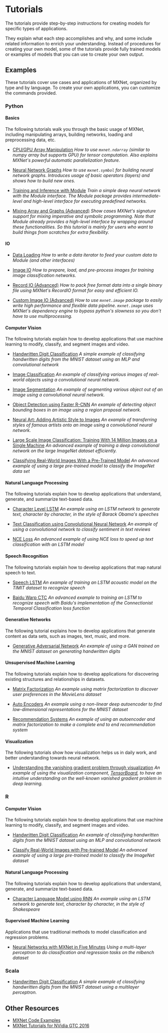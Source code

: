 # Tutorials

The tutorials provide step-by-step instructions for creating models for specific types of applications.

They explain what each step accomplishes and why, and some include related information to enrich your understanding. Instead of procedures for creating your own model, some of the tutorials provide fully trained models or examples of models that you can use to create your own output.

## Examples

These tutorials cover use cases and applications of MXNet, organized by type and by language. To create your own applications, you can customize the commands provided.

### Python

#### Basics

The following tutorials walk you through the basic usage of MXNet, including manipulating arrays, building networks, loading and preprocessing data, etc.

- [CPU/GPU Array Manipulation](http://mxnet.io/tutorials/python/ndarray.html)
*How to use `mxnet.ndarray` (similar to numpy array but supports GPU) for tensor computation. Also explains MXNet's powerful automatic parallelization feature.*

- [Neural Network Graphs](http://mxnet.io/tutorials/python/symbol.html)
*How to use `mxnet.symbol` for building neural network graphs. Introduces usage of basic operators (layers) and shows how to build new ones.*

- [Training and Inference with Module](http://mxnet.io/tutorials/python/module.html)
*Train a simple deep neural network with the Module interface. The Module package provides intermediate-level and high-level interface for executing predefined networks.*

- [Mixing Array and Graphs (Advanced)](http://mxnet.io/tutorials/python/mixed.html)
*Show cases MXNet's signature support for mixing imperative and symbolic programming. Note that Module already provides a high-level interface by wrapping around these functionalities. So this tutorial is mainly for users who want to build things from scratches for extra flexibility.*

#### IO

- [Data Loading](http://mxnet.io/tutorials/python/data.html)
*How to write a data iterator to feed your custom data to Module (and other interfaces)*

- [Image IO](http://mxnet.io/tutorials/python/image_io.html)
*How to prepare, load, and pre-process images for training image classification networks.*

- [Record IO (Advanced)](http://mxnet.io/tutorials/python/record_io.html)
*How to pack free format data into a single binary file using MXNet's RecordIO format for easy and efficient IO.*

- [Custom Image IO (Advanced)](http://mxnet.io/tutorials/python/advanced_img_io.html)
*How to use `mxnet.image` package to easily write high performance and flexible data pipeline. `mxnet.image` uses MXNet's dependency engine to bypass python's slowness so you don't have to use multiprocessing.*

#### Computer Vision

The following tutorials explain how to develop applications that use machine learning to modify, classify, and segment images and video.

- [Handwritten Digit Classification](http://mxnet.io/tutorials/python/mnist.html)
*A simple example of classifying handwritten digits from the MNIST dataset using an MLP and convolutional network*

- [Image Classification](http://mxnet.io/tutorials/computer_vision/image_classification.html)
*An example of classifying various images of real-world objects using a convolutional neural network.*

- [Image Segmentation](http://mxnet.io/tutorials/computer_vision/segmentation.html)
*An example of segmenting various object out of an image using a convolutional neural network.*

- [Object Detection using Faster R-CNN](http://mxnet.io/tutorials/computer_vision/detection.html)
*An example of detecting object bounding boxes in an image using a region proposal network.*

- [Neural Art: Adding Artistic Style to Images](http://mxnet.io/tutorials/computer_vision/neural_art.html)
*An example of transferring styles of famous artists onto an image using a convolutional neural network.*

- [Large Scale Image Classification: Training With 14 Million Images on a Single Machine](http://mxnet.io/tutorials/computer_vision/imagenet_full.html)
*An advanced example of training a deep convolutional network on the large ImageNet dataset efficiently.*

- [Classifying Real-World Images With a Pre-Trained Model](http://mxnet.io/tutorials/python/predict_imagenet.html)
*An advanced example of using a large pre-trained model to classify the ImageNet data set*

#### Natural Language Processing

The following tutorials explain how to develop applications that understand, generate, and summarize text-based data.

- [Character Level LSTM](http://mxnet.io/tutorials/python/char_lstm.html)
*An example using an LSTM network to generate text, character by character, in the style of Barack Obama's speeches*

- [Text Classification using Convolutional Neural Network](http://mxnet.io/tutorials/nlp/cnn.html)
*An example of using a convolutional network to classify sentiment in text reviews*

- [NCE Loss](http://mxnet.io/tutorials/nlp/nce_loss.html)
*An advanced example of using NCE loss to speed up text classification with an LSTM model*

#### Speech Recognition

The following tutorials explain how to develop applications that map natural speech to text.

- [Speech LSTM](http://mxnet.io/tutorials/speech_recognition/speech_lstm.html)
*An example of training an LSTM acoustic model on the TIMIT dataset to recognize speech*

- [Baidu Warp CTC](http://mxnet.io/tutorials/speech_recognition/baidu_warp_ctc.html)
*An advanced example to training an LSTM to recognize speech with Baidu's implementation of the Connectionist Temporal Classification loss function*

#### Generative Networks

The following tutorial explains how to develop applications that generate content as data sets, such as images, text, music, and more.

- [Generative Adversarial Network](http://mxnet.io/tutorials/unsupervised_learning/gan.html)
*An example of using a GAN trained on the MNIST dataset on generating handwritten digits*

#### Unsupervised Machine Learning

The following tutorials explain how to develop applications for discovering existing structures and relationships in datasets.

- [Matrix Factorization](http://mxnet.io/tutorials/python/matrix_factorization.html)
*An example using matrix factorization to discover user preferences in the MovieLens dataset*

- [Auto Encoders](http://mxnet.io/tutorials/unsupervised_learning/auto_encoders.html)
*An example using a non-linear deep autoencoder to find low-dimensional representations for the MNIST dataset*

- [Recommendation Systems](http://mxnet.io/tutorials/general_ml/recommendation_systems.html)
*An example of using an autoencoder and matrix factorization to make a complete end to end recommendation system*

#### Visualization

The following tutorials show how visualization helps us in daily work, and better understanding towards neural network.

- [Understanding the vanishing gradient problem through visualization](https://github.com/dmlc/mxnet-notebooks/blob/master/python/tutorials/understanding_vanish_gradient.ipynb)
*An example of using the visualization component, [TensorBoard](https://github.com/dmlc/tensorboard), to have an intuitive understanding on the well-known vanished gradient problem in deep learning.*

### R

#### Computer Vision

The following tutorials explain how to develop applications that use machine learning to modify, classify, and segment images and video.

- [Handwritten Digit Classification](http://mxnet.io/tutorials/r/mnistCompetition.html)
*An example of classifying handwritten digits from the MNIST dataset using an MLP and convolutional network*

- [Classify Real-World Images with Pre-trained Model](http://mxnet.io/tutorials/r/classifyRealImageWithPretrainedModel.html)
*An advanced example of using a large pre-trained model to classify the ImageNet dataset*


#### Natural Language Processing

The following tutorials explain how to develop applications that understand, generate, and summarize text-based data.

- [Character Language Model using RNN](http://mxnet.io/tutorials/r/charRnnModel.html)
*An example using an LSTM network to generate text, character by character, in the style of Shakespeare*


#### Supervised Machine Learning

Applications that use traditional methods to model classification and regression problems.

- [Neural Networks with MXNet in Five Minutes](http://mxnet.io/tutorials/r/fiveMinutesNeuralNetwork.html)
*Using a multi-layer perceptron to do classification and regression tasks on the mlbench dataset*

### Scala

- [Handwritten Digit Classification](http://mxnet.io/tutorials/scala/mnist.html)
*A simple example of classifying handwritten digits from the MNIST dataset using a multilayer perceptron.*


## Other Resources
- [MXNet Code Examples](https://github.com/dmlc/mxnet/tree/master/example)
- [MXNet Tutorials for NVidia GTC 2016](https://github.com/dmlc/mxnet-gtc-tutorial)
